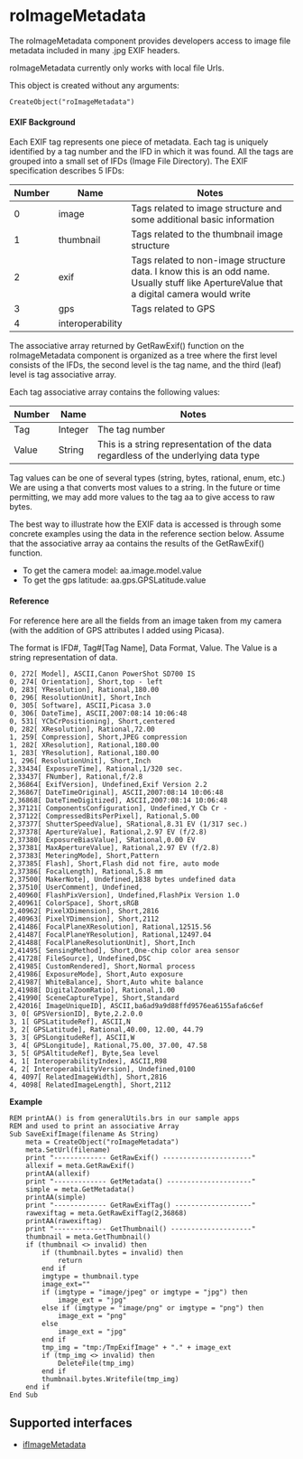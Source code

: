 roImageMetadata
===============

The roImageMetadata component provides developers access to image file metadata included in many .jpg EXIF headers.

roImageMetadata currently only works with local file Urls.

This object is created without any arguments:

`CreateObject("roImageMetadata")`

#### EXIF Background

Each EXIF tag represents one piece of metadata. Each tag is uniquely identified by a tag number and the IFD in which it was found. All the tags are grouped into a small set of IFDs (Image File Directory). The EXIF specification describes 5 IFDs:

| Number | Name | Notes |
| --- | --- | --- |
| 0   | image | Tags related to image structure and some additional basic information |
| 1   | thumbnail | Tags related to the thumbnail image structure |
| 2   | exif | Tags related to non-image structure data. I know this is an odd name. Usually stuff like ApertureValue that a digital camera would write |
| 3   | gps | Tags related to GPS |
| 4   | interoperability |     |

The associative array returned by GetRawExif() function on the roImageMetadata component is organized as a tree where the first level consists of the IFDs, the second level is the tag name, and the third (leaf) level is tag associative array.

Each tag associative array contains the following values:

| Number | Name | Notes |
| --- | --- | --- |
| Tag | Integer | The tag number |
| Value | String | This is a string representation of the data regardless of the underlying data type |

Tag values can be one of several types (string, bytes, rational, enum, etc.) We are using a that converts most values to a string. In the future or time permitting, we may add more values to the tag aa to give access to raw bytes.

The best way to illustrate how the EXIF data is accessed is through some concrete examples using the data in the reference section below. Assume that the associative array aa contains the results of the GetRawExif() function.

*   To get the camera model: aa.image.model.value
*   To get the gps latitude: aa.gps.GPSLatitude.value

#### Reference

For reference here are all the fields from an image taken from my camera (with the addition of GPS attributes I added using Picasa).

The format is IFD#, Tag#\[Tag Name\], Data Format, Value. The Value is a string representation of data.

    0, 272[ Model], ASCII,Canon PowerShot SD700 IS
    0, 274[ Orientation], Short,top - left
    0, 283[ YResolution], Rational,180.00
    0, 296[ ResolutionUnit], Short,Inch
    0, 305[ Software], ASCII,Picasa 3.0
    0, 306[ DateTime], ASCII,2007:08:14 10:06:48
    0, 531[ YCbCrPositioning], Short,centered
    0, 282[ XResolution], Rational,72.00
    1, 259[ Compression], Short,JPEG compression
    1, 282[ XResolution], Rational,180.00
    1, 283[ YResolution], Rational,180.00
    1, 296[ ResolutionUnit], Short,Inch
    2,33434[ ExposureTime], Rational,1/320 sec.
    2,33437[ FNumber], Rational,f/2.8
    2,36864[ ExifVersion], Undefined,Exif Version 2.2
    2,36867[ DateTimeOriginal], ASCII,2007:08:14 10:06:48
    2,36868[ DateTimeDigitized], ASCII,2007:08:14 10:06:48
    2,37121[ ComponentsConfiguration], Undefined,Y Cb Cr -
    2,37122[ CompressedBitsPerPixel], Rational,5.00
    2,37377[ ShutterSpeedValue], SRational,8.31 EV (1/317 sec.)
    2,37378[ ApertureValue], Rational,2.97 EV (f/2.8)
    2,37380[ ExposureBiasValue], SRational,0.00 EV
    2,37381[ MaxApertureValue], Rational,2.97 EV (f/2.8)
    2,37383[ MeteringMode], Short,Pattern
    2,37385[ Flash], Short,Flash did not fire, auto mode
    2,37386[ FocalLength], Rational,5.8 mm
    2,37500[ MakerNote], Undefined,1838 bytes undefined data
    2,37510[ UserComment], Undefined,
    2,40960[ FlashPixVersion], Undefined,FlashPix Version 1.0
    2,40961[ ColorSpace], Short,sRGB
    2,40962[ PixelXDimension], Short,2816
    2,40963[ PixelYDimension], Short,2112
    2,41486[ FocalPlaneXResolution], Rational,12515.56
    2,41487[ FocalPlaneYResolution], Rational,12497.04
    2,41488[ FocalPlaneResolutionUnit], Short,Inch
    2,41495[ SensingMethod], Short,One-chip color area sensor
    2,41728[ FileSource], Undefined,DSC
    2,41985[ CustomRendered], Short,Normal process
    2,41986[ ExposureMode], Short,Auto exposure
    2,41987[ WhiteBalance], Short,Auto white balance
    2,41988[ DigitalZoomRatio], Rational,1.00
    2,41990[ SceneCaptureType], Short,Standard
    2,42016[ ImageUniqueID], ASCII,ba6ad9a9d88ffd9576ea6155afa6c6ef
    3, 0[ GPSVersionID], Byte,2.2.0.0
    3, 1[ GPSLatitudeRef], ASCII,N
    3, 2[ GPSLatitude], Rational,40.00, 12.00, 44.79
    3, 3[ GPSLongitudeRef], ASCII,W
    3, 4[ GPSLongitude], Rational,75.00, 37.00, 47.58
    3, 5[ GPSAltitudeRef], Byte,Sea level
    4, 1[ InteroperabilityIndex], ASCII,R98
    4, 2[ InteroperabilityVersion], Undefined,0100
    4, 4097[ RelatedImageWidth], Short,2816
    4, 4098[ RelatedImageLength], Short,2112
    

**Example**

    REM printAA() is from generalUtils.brs in our sample apps
    REM and used to print an associative Array
    Sub SaveExifImage(filename As String)
        meta = CreateObject("roImageMetadata")
        meta.SetUrl(filename)
        print "------------- GetRawExif() ----------------------"
        allexif = meta.GetRawExif()
        printAA(allexif)
        print "------------- GetMetadata() ---------------------"
        simple = meta.GetMetadata()
        printAA(simple)
        print "------------- GetRawExifTag() -------------------"
        rawexiftag = meta.GetRawExifTag(2,36868)
        printAA(rawexiftag)
        print "------------- GetThumbnail() --------------------"
        thumbnail = meta.GetThumbnail()
        if (thumbnail <> invalid) then
            if (thumbnail.bytes = invalid) then
                return
            end if
            imgtype = thumbnail.type
            image_ext=""
            if (imgtype = "image/jpeg" or imgtype = "jpg") then
                image_ext = "jpg"
            else if (imgtype = "image/png" or imgtype = "png") then
                image_ext = "png"
            else
                image_ext = "jpg"
            end if
            tmp_img = "tmp:/TmpExifImage" + "." + image_ext
            if (tmp_img <> invalid) then
                DeleteFile(tmp_img)
            end if
            thumbnail.bytes.Writefile(tmp_img)
        end if
    End Sub
    

Supported interfaces
--------------------

*   [ifImageMetadata](/docs/references/brightscript/interfaces/ifimagemetadata.md "ifImageMetadata")